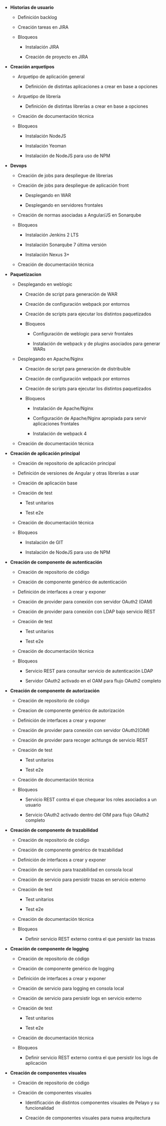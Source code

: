 - **Historias de usuario**

  - Definición backlog

  - Creación tareas en JIRA

  - Bloqueos

    - Instalación JIRA

    - Creación de proyecto en JIRA

- **Creación arquetipos**

  - Arquetipo de aplicación general

    - Definición de distintas aplicaciones a crear en base a opciones

  - Arquetipo de librería

    - Definición de distintas librerías a crear en base a opciones

  - Creación de documentación técnica

  - Bloqueos

    - Instalación NodeJS

    - Instalación Yeoman

    - Instalación de NodeJS para uso de NPM

- **Devops**

  - Creación de jobs para despliegue de librerias

  - Creación de jobs para despliegue de aplicación front

    - Desplegando en WAR

    - Desplegando en servidores frontales

  - Creación de normas asociadas a Angular/JS en Sonarqube

  - Bloqueos

    - Instalación Jenkins 2 LTS

    - Instalación Sonarqube 7 última versión

    - Instalación Nexus 3+

  - Creación de documentación técnica

- **Paquetizacion**

  - Desplegando en weblogic

    - Creación de script para generación de WAR

    - Creación de configuración webpack por entornos

    - Creación de scripts para ejecutar los distintos paquetizados

    - Bloqueos

      - Configuración de weblogic para servir frontales

      - Instalación de webpack y de plugins asociados para generar WARs

  - Desplegando en Apache/Nginx

    - Creación de script para generación de distribuible

    - Creación de configuración webpack por entornos

    - Creación de scripts para ejecutar los distintos paquetizados

    - Bloqueos

      - Instalación de Apache/Nginx

      - Configuración de Apache/Nginx apropiada para servir aplicaciones frontales

      - Instalación de webpack 4

  - Creación de documentación técnica

- **Creación de aplicación principal**

  - Creación de repositorio de aplicación principal

  - Definición de versiones de Angular y otras librerías a usar

  - Creación de aplicación base

  - Creación de test

    - Test unitarios

    - Test e2e

  - Creación de documentación técnica

  - Bloqueos

    - Instalación de GIT

    - Instalación de NodeJS para uso de NPM

- **Creación de componente de autenticación**

  - Creación de repositorio de código

  - Creación de componente genérico de autenticación

  - Definición de interfaces a crear y exponer

  - Creación de provider para conexión con servidor OAuth2 (OAM)

  - Creación de provider para conexión con LDAP bajo servicio REST

  - Creación de test

    - Test unitarios

    - Test e2e

  - Creación de documentación técnica

  - Bloqueos

    - Servicio REST para consultar servicio de autenticación LDAP

    - Servidor OAuth2 activado en el OAM para flujo OAuth2 completo

- **Creación de componente de autorización**

  - Creación de repositorio de código

  - Creacion de componente genérico de autorización

  - Definición de interfaces a crear y exponer

  - Creación de provider para conexión con servidor OAuth2(OIM)

  - Creación de provider para recoger achtungs de servicio REST

  - Creación de test

    - Test unitarios

    - Test e2e

  - Creación de documentación técnica

  - Bloqueos

    - Servicio REST contra el que chequear los roles asociados a un usuario

    - Servicio OAuth2 activado dentro del OIM para flujo OAuth2 completo

- **Creación de componente de trazabilidad**

  - Creación de repositorio de código

  - Creación de componente genérico de trazabilidad

  - Definición de interfaces a crear y exponer

  - Creación de servicio para trazabilidad en consola local

  - Creación de servicio para persistir trazas en servicio externo

  - Creación de test

    - Test unitarios

    - Test e2e

  - Creación de documentación técnica

  - Bloqueos

    - Definir servicio REST externo contra el que persistir las trazas

- **Creación de componente de logging**

  - Creación de repositorio de código

  - Creación de componente genérico de logging

  - Definición de interfaces a crear y exponer

  - Creación de servicio para logging en consola local

  - Creación de servicio para persistir logs en servicio externo

  - Creación de test

    - Test unitarios

    - Test e2e

  - Creación de documentación técnica

  - Bloqueos

    - Definir servicio REST externo contra el que persistir los logs de aplicación

- **Creación de componentes visuales**

  - Creación de repositorio de código

  - Creación de componentes visuales

    - Identificación de distintos componentes visuales de Pelayo y su funcionalidad

    - Creación de componentes visuales para nueva arquitectura
